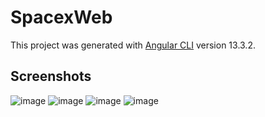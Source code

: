 # SpacexWeb

This project was generated with [Angular CLI](https://github.com/angular/angular-cli) version 13.3.2.

## Screenshots

![image](https://github.com/dazaiii/spacex-web/assets/58816347/830c0e13-af48-4b58-9bda-36cfd44b5459)
![image](https://github.com/dazaiii/spacex-web/assets/58816347/fa8ee9e2-afe8-4868-866c-502ae2685fdf)
![image](https://github.com/dazaiii/spacex-web/assets/58816347/a46bb6fe-e050-4b50-9c49-550766d36cc7)
![image](https://github.com/dazaiii/spacex-web/assets/58816347/431b4d65-86f3-4533-beaf-c2d213ba108a)


